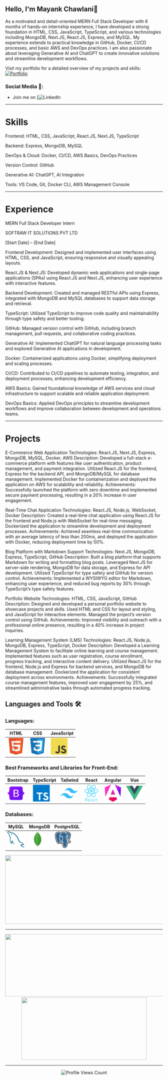 ## Hello, I'm Mayank Chawlani👋

As a motivated and detail-oriented MERN Full Stack Developer with 6 months of hands-on internship experience, I have developed a strong foundation in HTML, CSS, JavaScript, TypeScript, and various technologies including MongoDB, Next.JS, React.JS, Express, and MySQL. My experience extends to practical knowledge in GitHub, Docker, CI/CD processes, and basic AWS and DevOps practices. I am also passionate about leveraging Generative AI and ChatGPT to create innovative solutions and streamline development workflows.


Visit my portfolio for a detailed overview of my projects and skills: [![Portfolio](https://img.shields.io/badge/Portfolio-Visit-brightgreen?style=for-the-badge&logo=github)]([https://chawlanimayank52.github.io/](https://chawlanimayank529.github.io/CHAWLANIMAYANK52.github.io/))

### Social Media 📡:
- Join me on [![LinkedIn](https://www.linkedin.com/in/mayank-chawlani-2b39022b7?utm_source=share&utm_campaign=share_via&utm_content=profile&utm_medium=ios_app)
---
# Skills
Frontend: HTML, CSS, JavaScript, React.JS, Next.JS, TypeScript

Backend: Express, MongoDB, MySQL

DevOps & Cloud: Docker, CI/CD, AWS Basics, DevOps Practices

Version Control: GitHub

Generative AI: ChatGPT, AI Integration

Tools: VS Code, Git, Docker CLI, AWS Management Console

---

# Experience

MERN Full Stack Developer Intern

SOFTRAW IT SOLUTIONS PVT LTD

[Start Date] – [End Date]

Frontend Development: Designed and implemented user interfaces using HTML, CSS, and JavaScript, ensuring responsive and visually appealing layouts.

React.JS & Next.JS: Developed dynamic web applications and single-page applications (SPAs) using React.JS and Next.JS, enhancing user experience with interactive features.

Backend Development: Created and managed RESTful APIs using Express, integrated with MongoDB and MySQL databases to support data storage and retrieval.

TypeScript: Utilized TypeScript to improve code quality and maintainability through type safety and better tooling.

GitHub: Managed version control with GitHub, including branch management, pull requests, and collaborative coding practices.

Generative AI: Implemented ChatGPT for natural language processing tasks and explored Generative AI applications in development.

Docker: Containerized applications using Docker, simplifying deployment and scaling processes.

CI/CD: Contributed to CI/CD pipelines to automate testing, integration, and deployment processes, enhancing development efficiency.

AWS Basics: Gained foundational knowledge of AWS services and cloud infrastructure to support scalable and reliable application deployment.

DevOps Basics: Applied DevOps principles to streamline development workflows and improve collaboration between development and operations teams.

---

# Projects

E-Commerce Web Application
 Technologies: React.JS, Next.JS, Express, MongoDB, MySQL, Docker, AWS
 Description: Developed a full-stack e-commerce platform with features like user authentication, product management, and payment integration. Utilized React.JS for the frontend, Express for the backend API, and 
 MongoDB/MySQL for database management. Implemented Docker for containerization and deployed the application on AWS for scalability and reliability.
 Achievements: Successfully launched the platform with zero downtime and implemented secure payment processing, resulting in a 20% increase in user engagement.

Real-Time Chat Application
 Technologies: React.JS, Node.js, WebSocket, Docker
 Description: Created a real-time chat application using React.JS for the frontend and Node.js with WebSocket for real-time messaging. Dockerized the application to streamline development and deployment 
 processes.
 Achievements: Achieved seamless real-time communication with an average latency of less than 200ms, and deployed the application with Docker, reducing deployment time by 50%.

Blog Platform with Markdown Support
 Technologies: Next.JS, MongoDB, Express, TypeScript, GitHub
 Description: Built a blog platform that supports Markdown for writing and formatting blog posts. Leveraged Next.JS for server-side rendering, MongoDB for data storage, and Express for API development. Utilized 
 TypeScript for type safety and GitHub for version control.
 Achievements: Implemented a WYSIWYG editor for Markdown, enhancing user experience, and reduced bug reports by 30% through TypeScript’s type safety features.

Portfolio Website
 Technologies: HTML, CSS, JavaScript, GitHub
 Description: Designed and developed a personal portfolio website to showcase projects and skills. Used HTML and CSS for layout and styling, and JavaScript for interactive elements. Managed the project’s version 
 control using GitHub.
 Achievements: Improved visibility and outreach with a professional online presence, resulting in a 40% increase in project inquiries.

Learning Management System (LMS)
 Technologies: React.JS, Node.js, MongoDB, Express, TypeScript, Docker
 Description: Developed a Learning Management System to facilitate online learning and course management. Implemented features such as user registration, course enrollment, progress tracking, and interactive 
 content delivery. Utilized React.JS for the frontend, Node.js and Express for backend services, and MongoDB for database management. Dockerized the application for consistent deployment across environments.
 Achievements: Successfully integrated course management features, improved user engagement by 25%, and streamlined administrative tasks through automated progress tracking.

## Languages and Tools 🛠
### Languages:
| HTML | CSS | JavaScript |
|--------|---|------|
|<img src="https://github.com/devicons/devicon/blob/master/icons/html5/html5-original.svg" alt="HTML" width="55" height="55"/> | <img src="https://github.com/devicons/devicon/blob/master/icons/css3/css3-original.svg" alt="CSS" width="55" height="55"/> | <img src="https://github.com/devicons/devicon/blob/master/icons/javascript/javascript-original.svg" alt="JavaScript" width="55" height="55"/> |

### Best Frameworks and Libraries for Front-End:
| Bootstrap | TypeScript | Tailwind | React | Angular | Vue |
|---------|----------|-------|--------|---------|--------|
|<img src="https://github.com/devicons/devicon/blob/master/icons/bootstrap/bootstrap-original.svg" alt="Bootstrap" width="55" height="55"/> | <img src="https://github.com/devicons/devicon/blob/master/icons/typescript/typescript-original.svg" alt="TypeScript" width="55" height="55"/> |<img src="https://github.com/devicons/devicon/blob/master/icons/tailwindcss/tailwindcss-original.svg" alt="Tailwind" width="55" height="55"/> | <img src="https://github.com/devicons/devicon/blob/master/icons/react/react-original-wordmark.svg" alt="React" width="55" height="55"/> | <img src="https://github.com/devicons/devicon/blob/master/icons/angular/angular-original.svg" alt="Angular" width="55" height="55"/> |<img src="https://github.com/devicons/devicon/blob/master/icons/vuejs/vuejs-original.svg" alt="Vue" width="55" height="55"/> |

### Databases:
| MySQL | MongoDB | PostgreSQL |
|---------|-------|--------|
|<img src="https://github.com/devicons/devicon/blob/master/icons/mysql/mysql-original.svg" alt="MySQL" width="55" height="55"/> | <img src="https://github.com/devicons/devicon/blob/master/icons/mongodb/mongodb-original.svg" alt="MongoDB" width="55" height="55"/> | <img src="https://github.com/devicons/devicon/blob/master/icons/postgresql/postgresql-original.svg" alt="PostgreSQL" width="55" height="55"/> | 


<p align="center">
  <img width="800" height="220" src="https://streak-stats.demolab.com?user=suiwal&theme=highcontrast&hide_border=true&border_radius=5&card_width=800">
</p>

---

<p align="center">
  <img width="600" height="200" src="https://github-readme-stats.vercel.app/api?username=suiwal&show_icons=true&theme=vision-friendly-dark">
  <img width="400" height="200" src="https://github-readme-stats.vercel.app/api/top-langs/?username=suiwal&layout=compact&theme=vision-friendly-dark">
</p>

---

<div align="center">
  <img src="https://komarev.com/ghpvc/?username=suiwal&style=for-the-badge&color=orange" alt="Profile Views Count"/>
</div>
